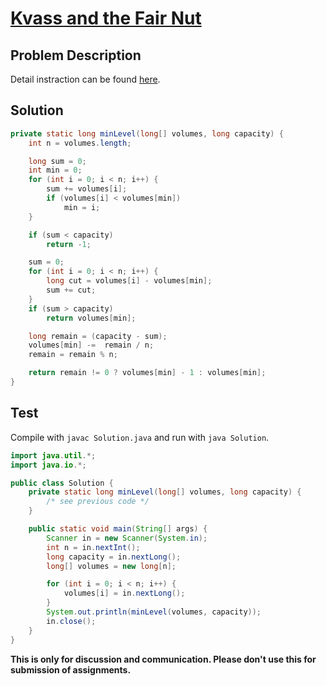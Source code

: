 # [Kvass and the Fair Nut][title]

## Problem Description

Detail instraction can be found [here][title].

## Solution

```java
private static long minLevel(long[] volumes, long capacity) {
    int n = volumes.length;

    long sum = 0;
    int min = 0;
    for (int i = 0; i < n; i++) {
        sum += volumes[i];
        if (volumes[i] < volumes[min])
            min = i;
    }

    if (sum < capacity)
        return -1;

    sum = 0;
    for (int i = 0; i < n; i++) {
        long cut = volumes[i] - volumes[min];
        sum += cut;
    }
    if (sum > capacity)
        return volumes[min];

    long remain = (capacity - sum);
    volumes[min] -=  remain / n;
    remain = remain % n;

    return remain != 0 ? volumes[min] - 1 : volumes[min];
}
```

## Test

Compile with `javac Solution.java` and run with `java Solution`.

```java
import java.util.*;
import java.io.*;

public class Solution {
    private static long minLevel(long[] volumes, long capacity) {
        /* see previous code */
    }

	public static void main(String[] args) {
		Scanner in = new Scanner(System.in);
        int n = in.nextInt();
        long capacity = in.nextLong();
        long[] volumes = new long[n];

        for (int i = 0; i < n; i++) {
            volumes[i] = in.nextLong();
        }
        System.out.println(minLevel(volumes, capacity));
        in.close();
	}
}
```


**This is only for discussion and communication. Please don't use this for submission of assignments.**

[title]: https://codeforces.com/contest/1084/problem/B